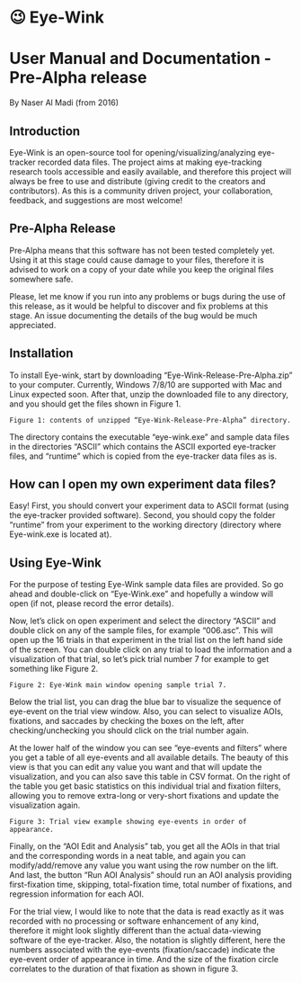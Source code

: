 

# 😉 Eye-Wink
# User Manual and Documentation - Pre-Alpha release

By Naser Al Madi (from 2016)

## Introduction

Eye-Wink is an open-source tool for opening/visualizing/analyzing eye-tracker recorded
data files. The project aims at making eye-tracking research tools accessible and easily
available, and therefore this project will always be free to use and distribute (giving credit to
the creators and contributors). As this is a community driven project, your collaboration,
feedback, and suggestions are most welcome!

## Pre-Alpha Release

Pre-Alpha means that this software has not been tested completely yet. Using it at this
stage could cause damage to your files, therefore it is advised to work on a copy of your
date while you keep the original files somewhere safe.

Please, let me know if you run into any problems or bugs during the use of this release, as
it would be helpful to discover and fix problems at this stage. An issue documenting the
details of the bug would be much appreciated.


## Installation

To install Eye-wink, start by downloading “Eye-Wink-Release-Pre-Alpha.zip” to your
computer. Currently, Windows 7/8/10 are supported with Mac and Linux expected soon. 
After that, unzip the downloaded file to any directory, and you should get
the files shown in Figure 1.

```
Figure 1: contents of unzipped “Eye-Wink-Release-Pre-Alpha” directory.
```
The directory contains the executable “eye-wink.exe” and sample data files in the
directories “ASCII” which contains the ASCII exported eye-tracker files, and “runtime” which
is copied from the eye-tracker data files as is.

## How can I open my own experiment data files?

Easy! First, you should convert your experiment data to ASCII format (using the eye-tracker
provided software). Second, you should copy the folder “runtime” from your experiment to
the working directory (directory where Eye-wink.exe is located at).


## Using Eye-Wink

For the purpose of testing Eye-Wink sample data files are provided. So go ahead and
double-click on “Eye-Wink.exe” and hopefully a window will open (if not, please record the
error details).

Now, let’s click on open experiment and select the directory “ASCII” and double click on any
of the sample files, for example “006.asc”. This will open up the 16 trials in that experiment
in the trial list on the left hand side of the screen. You can double click on any trial to load
the information and a visualization of that trial, so let’s pick trial number 7 for example to
get something like Figure 2.

```
Figure 2: Eye-Wink main window opening sample trial 7.
```

Below the trial list, you can drag the blue bar to visualize the sequence of eye-event on the
trial view window. Also, you can select to visualize AOIs, fixations, and saccades by checking
the boxes on the left, after checking/unchecking you should click on the trial number again.

At the lower half of the window you can see “eye-events and filters” where you get a table
of all eye-events and all available details. The beauty of this view is that you can edit any
value you want and that will update the visualization, and you can also save this table in
CSV format. On the right of the table you get basic statistics on this individual trial and
fixation filters, allowing you to remove extra-long or very-short fixations and update the
visualization again.

```
Figure 3: Trial view example showing eye-events in order of appearance.
```

Finally, on the “AOI Edit and Analysis” tab, you get all the AOIs in that trial and the
corresponding words in a neat table, and again you can modify/add/remove any value you
want using the row number on the lift. And last, the button “Run AOI Analysis” should run
an AOI analysis providing first-fixation time, skipping, total-fixation time, total number of
fixations, and regression information for each AOI.

For the trial view, I would like to note that the data is read exactly as it was recorded with
no processing or software enhancement of any kind, therefore it might look slightly
different than the actual data-viewing software of the eye-tracker. Also, the notation is
slightly different, here the numbers associated with the eye-events (fixation/saccade)
indicate the eye-event order of appearance in time. And the size of the fixation circle
correlates to the duration of that fixation as shown in figure 3.


